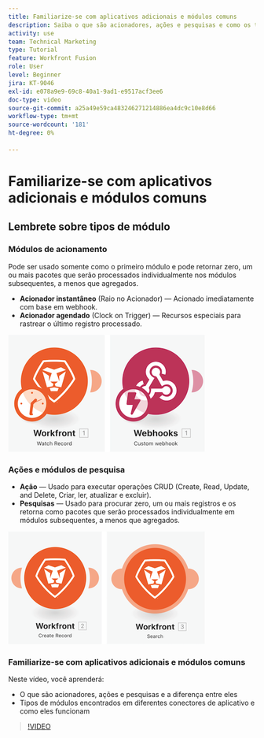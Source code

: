 ```yaml
---
title: Familiarize-se com aplicativos adicionais e módulos comuns
description: Saiba o que são acionadores, ações e pesquisas e como os tipos de módulos encontrados em diferentes conectores de aplicativo funcionam no [!DNL Adobe Workfront Fusion].
activity: use
team: Technical Marketing
type: Tutorial
feature: Workfront Fusion
role: User
level: Beginner
jira: KT-9046
exl-id: e078a9e9-69c8-40a1-9ad1-e9517acf3ee6
doc-type: video
source-git-commit: a25a49e59ca483246271214886ea4dc9c10e8d66
workflow-type: tm+mt
source-wordcount: '181'
ht-degree: 0%

---
```


# Familiarize-se com aplicativos adicionais e módulos comuns

## Lembrete sobre tipos de módulo

### Módulos de acionamento

Pode ser usado somente como o primeiro módulo e pode retornar zero, um ou mais pacotes que serão processados individualmente nos módulos subsequentes, a menos que agregados.

* **Acionador instantâneo** (Raio no Acionador) — Acionado imediatamente com base em webhook.
* **Acionador agendado** (Clock on Trigger) — Recursos especiais para rastrear o último registro processado.

![Uma imagem dos módulos de acionador](assets/beyond-basic-modules-1.png)

### Ações e módulos de pesquisa

* **Ação** — Usado para executar operações CRUD (Create, Read, Update, and Delete, Criar, ler, atualizar e excluir).
* **Pesquisas** — Usado para procurar zero, um ou mais registros e os retorna como pacotes que serão processados individualmente em módulos subsequentes, a menos que agregados.

![Uma imagem dos módulos de ação e pesquisa](assets/beyond-basic-modules-2.png)

### Familiarize-se com aplicativos adicionais e módulos comuns

Neste vídeo, você aprenderá:

* O que são acionadores, ações e pesquisas e a diferença entre eles
* Tipos de módulos encontrados em diferentes conectores de aplicativo e como eles funcionam

>[!VIDEO](https://video.tv.adobe.com/v/335287/?quality=12&learn=on)
